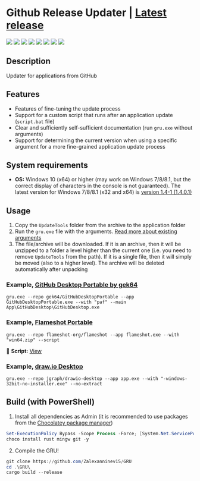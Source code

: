 # Github Release Updater | [Latest release](https://github.com/Zalexanninev15/GRU/releases/latest)

[![](https://img.shields.io/badge/OS-Windows-informational?logo=windows)](https://github.com/Zalexanninev15/GRU)
[![](https://img.shields.io/badge/written_on-Rust-000000.svg?logo=rust)](https://github.com/Zalexanninev15/GRU)
[![](https://img.shields.io/github/v/release/Zalexanninev15/GRU)](https://github.com/Zalexanninev15/GRU/releases/latest)
[![](https://img.shields.io/github/downloads/Zalexanninev15/GRU/total.svg)](https://github.com/Zalexanninev15/GRU/releases)
[![](https://img.shields.io/github/last-commit/Zalexanninev15/GRU/main.svg)](https://github.com/Zalexanninev15/GRU/commits/main)
[![](https://img.shields.io/github/stars/Zalexanninev15/GRU.svg)](https://github.com/Zalexanninev15/GRU/stargazers)
[![](https://img.shields.io/badge/license-MIT-blue.svg)](LICENSE)
[![](https://img.shields.io/badge/donate-Buy_Me_a_Coffee-F94400.svg)](https://zalexanninev15.jimdofree.com/buy-me-a-coffee)

## Description

Updater for applications from GitHub

## Features

- Features of fine-tuning the update process
- Support for a custom script that runs after an application update (`script.bat` file)
- Clear and sufficiently self-sufficient documentation (run `gru.exe` without arguments)
- Support for determining the current version when using a specific argument for a more fine-grained application update process

## System requirements

- **OS:** Windows 10 (x64) or higher (may work on Windows 7/8/8.1, but the correct display of characters in the console is not guaranteed). The latest version for Windows 7/8/8.1 (x32 and x64) is [version 1.4-1 (1.4.0.1)](https://github.com/Zalexanninev15/GRU/releases/tag/1.4.0.1)

## Usage

1. Copy the `UpdateTools` folder from the archive to the application folder
2. Run the `gru.exe` file with the arguments. [Read more about existing arguments](https://github.com/Zalexanninev15/GRU/blob/main/arguments.txt)
3. The file/archive will be downloaded. If it is an archive, then it will be unzipped to a folder a level higher than the current one (i.e. you need to remove `UpdateTools` from the path). If it is a single file, then it will simply be moved (also to a higher level). The archive will be deleted automatically after unpacking

### Example, [GitHub Desktop Portable by gek64](https://github.com/gek64/GitHubDesktopPortable)

```batch
gru.exe --repo gek64/GitHubDesktopPortable --app GitHubDesktopPortable.exe --with "paf" --main App\GitHubDesktop\GitHubDesktop.exe
```

### Example, [Flameshot Portable](https://github.com/flameshot-org/flameshot)

```batch
gru.exe --repo flameshot-org/flameshot --app flameshot.exe --with "win64.zip" --script
```

📜 **Script:** [View](https://github.com/Zalexanninev15/GRU/blob/main/script.bat)

### Example, [draw.io Desktop](https://github.com/jgraph/drawio-desktop)

```batch
gru.exe --repo jgraph/drawio-desktop --app app.exe --with "-windows-32bit-no-installer.exe" --no-extract
```

## Build (with PowerShell)

1. Install all dependencies as Admin (it is recommended to use packages from the [Chocolatey package manager](https://chocolatey.org))
```powershell
Set-ExecutionPolicy Bypass -Scope Process -Force; [System.Net.ServicePointManager]::SecurityProtocol = [System.Net.ServicePointManager]::SecurityProtocol -bor 3072; iex ((New-Object System.Net.WebClient).DownloadString('https://community.chocolatey.org/install.ps1'))
choco install rust mingw git -y
```

2. Compile the GRU!

```powershell
git clone https://github.com/Zalexanninev15/GRU
cd .\GRU\
cargo build --release
```
